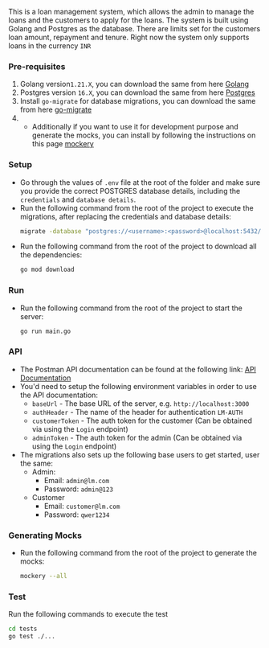 This is a loan management system, which allows the admin to manage the loans and the customers to apply for the loans. The system is built using Golang and Postgres as the database.
There are limits set for the customers loan amount, repayment and tenure. Right now the system only supports loans in the currency ```INR```

### Pre-requisites

1. Golang version`1.21.X`, you can download the same from here [Golang](https://go.dev/dl/)
2. Postgres version `16.X`, you can download the same from here [Postgres](https://www.postgresql.org/download/)
3. Install `go-migrate` for database migrations, you can download the same from here [go-migrate](https://github.com/golang-migrate/migrate/tree/master/cmd/migrate)
4. - Additionally if you want to use it for development purpose and generate the mocks, you can install by following the instructions on this page [mockery](https://vektra.github.io/mockery/latest/)

### Setup
- Go through the values of `.env` file at the root of the folder and make sure you provide the correct POSTGRES database
  details, including the `credentials` and `database details`.
- Run the following command from the root of the project to execute the migrations, after replacing the credentials and database details:
  ```bash
  migrate -database "postgres://<username>:<password>@localhost:5432/<database_name>?sslmode=disable" -path database/migration up
  ```
- Run the following command from the root of the project to download all the dependencies:
  ```bash
  go mod download
  ```
  
### Run
- Run the following command from the root of the project to start the server:
  ```bash
  go run main.go
  ```

### API
- The Postman API documentation can be found at the following link: [API Documentation](https://api.postman.com/collections/1567444-6893f145-b89f-4f73-9f04-5907c2726be4)
- You'd need to setup the following environment variables in order to use the API documentation:
  - `baseUrl` - The base URL of the server, e.g. `http://localhost:3000`
  - `authHeader` - The name of the header for authentication `LM-AUTH`
  - `customerToken` - The auth token for the customer (Can be obtained via using the `Login` endpoint)
  - `adminToken` - The auth token for the admin (Can be obtained via using the `Login` endpoint)
- The migrations also sets up the following base users to get started, user the same:
  - Admin:
    - Email: `admin@lm.com`
    - Password: `admin@123`
  - Customer
    - Email: `customer@lm.com`
    - Password: `qwer1234`
  
### Generating Mocks
- Run the following command from the root of the project to generate the mocks:
  ```bash
  mockery --all
  ```

### Test
Run the following commands to execute the test
```bash
cd tests
go test ./...
```